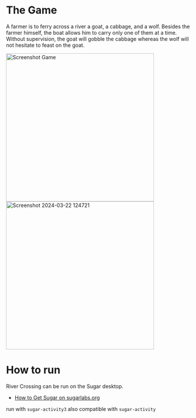 The Game
=============

A farmer is to ferry across a river a goat, a cabbage, and a wolf. Besides the farmer himself, the boat allows him to carry only one of them at a time. Without supervision, the goat will gobble the cabbage whereas the wolf will not hesitate to feast on the goat.

<img width="404" alt="Screenshot Game" src="https://github.com/marsian83/river-crossing-activity/assets/114365550/de1b31ce-abbc-4a09-b4b6-09356c64f9ff">

<img width="404" alt="Screenshot 2024-03-22 124721" src="https://github.com/marsian83/river-crossing-activity/assets/114365550/67b6248f-7dd4-4bf2-9f50-29334ded41b6">



How to run
===========

River Crossing can be run on the Sugar desktop.

* [How to Get Sugar on sugarlabs.org](https://sugarlabs.org/)

run with `sugar-activity3`
also compatible with `sugar-activity`

